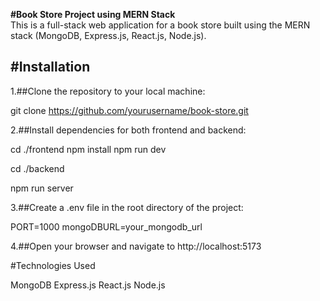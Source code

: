 **#Book Store Project using MERN Stack**
<br>
This is a full-stack web application for a book store built using the MERN stack (MongoDB, Express.js, React.js, Node.js). 

#Installation
---
1.##Clone the repository to your local machine:

git clone https://github.com/yourusername/book-store.git

2.##Install dependencies for both frontend and backend:

cd ./frontend
npm install
npm run dev

cd ./backend

npm run server

3.##Create a .env file in the root directory of the project:

PORT=1000
mongoDBURL=your_mongodb_url

4.##Open your browser and navigate to
 http://localhost:5173

#Technologies Used

MongoDB
Express.js
React.js
Node.js
